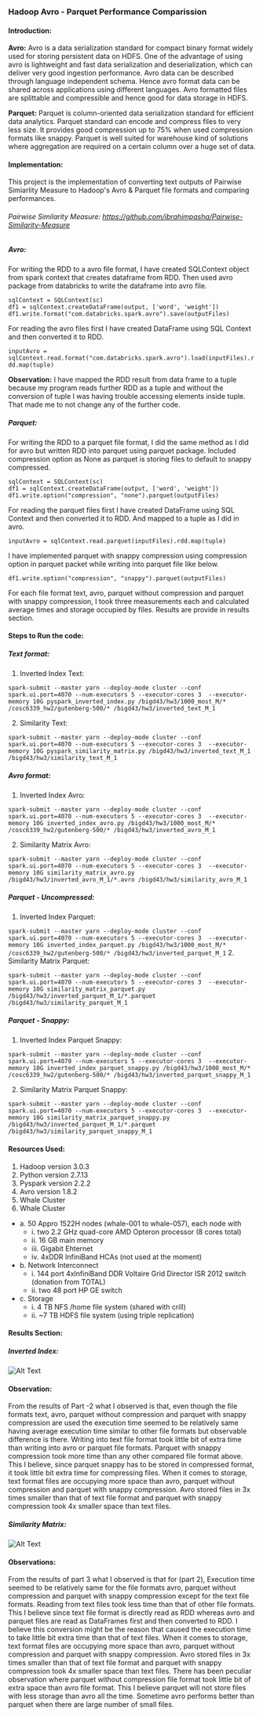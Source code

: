 ### Hadoop Avro - Parquet Performance Comparission
#### Introduction:
__Avro:__ Avro is a data serialization standard for compact binary format widely used for storing persistent data on HDFS. One of the advantage of using avro is lightweight and fast data serialization and deserialization, which can deliver very good ingestion performance. Avro data can be described through language independent schema.  Hence avro format data can be shared across applications using different languages. Avro formatted files are splittable and compressible and hence good for data storage in HDFS.

__Parquet:__ Parquet is column-oriented data serialization standard for efficient data analytics. Parquet standard can encode and compress files to very less size. It provides good compression up to 75% when used compression formats like snappy. Parquet is well suited for warehouse kind of solutions where aggregation are required on a certain column over a huge set of data.
#### Implementation:
This project is the implementation of converting text outputs of Pairwise Simiarlity Measure to Hadoop's Avro & Parquet file formats and comparing performances.

###### Pairwise Similarity Measure: https://github.com/ibrahimpasha/Pairwise-Similarity-Measure
##### Avro: 
For writing the RDD to a avro file format, I have created SQLContext object from spark context that creates dataframe from RDD. Then used avro package from databricks to write the dataframe into avro file.
```
sqlContext = SQLContext(sc)
df1 = sqlContext.createDataFrame(output, ['word', 'weight'])
df1.write.format("com.databricks.spark.avro").save(outputFiles)
```

For reading the avro files first I have created DataFrame using SQL Context and then converted it to RDD.

`inputAvro = sqlContext.read.format("com.databricks.spark.avro").load(inputFiles).rdd.map(tuple) `

__Observation:__ I have mapped the RDD result from data frame to a tuple because my program reads further RDD as a tuple and without the conversion of tuple I was having trouble accessing elements inside tuple. That made me to not change any of the further code.
##### Parquet: 
For writing the RDD to a parquet file format, I did the same method as I did for avro but written RDD into parquet using parquet package. Included compression option as None as parquet is storing files to default to snappy compressed.
```
sqlContext = SQLContext(sc)
df1 = sqlContext.createDataFrame(output, ['word', 'weight'])
df1.write.option("compression", "none").parquet(outputFiles)
```
For reading the parquet files first I have created DataFrame using SQL Context and then converted it to RDD. And mapped to a tuple as I did in avro.

`inputAvro = sqlContext.read.parquet(inputFiles).rdd.map(tuple)`

I have implemented parquet with snappy compression using compression option in parquet packet while writing into parquet file like below.

`df1.write.option("compression", "snappy").parquet(outputFiles)`

For each file format text, avro, parquet without compression and parquet with snappy compression, I took three measurements each and calculated average times and storage occupied by files. Results are provide in results section.
#### Steps to Run the code:
##### Text format:
1.	Inverted Index Text:

`spark-submit --master yarn --deploy-mode cluster --conf spark.ui.port=4070 --num-executors 5 --executor-cores 3  --executor-memory 10G pyspark_inverted_index.py /bigd43/hw3/1000_most_M/* /cosc6339_hw2/gutenberg-500/* /bigd43/hw3/inverted_text_M_1`

2.	Similarity Text:

```spark-submit --master yarn --deploy-mode cluster --conf spark.ui.port=4070 --num-executors 5 --executor-cores 3  --executor-memory 10G pyspark_similarity_matrix.py /bigd43/hw3/inverted_text_M_1 /bigd43/hw3/similarity_text_M_1```

##### Avro format:
1.	Inverted Index Avro:

```spark-submit --master yarn --deploy-mode cluster --conf spark.ui.port=4070 --num-executors 5 --executor-cores 3  --executor-memory 10G inverted_index_avro.py /bigd43/hw3/1000_most_M/* /cosc6339_hw2/gutenberg-500/* /bigd43/hw3/inverted_avro_M_1```

2.	Similarity Matrix Avro:

```spark-submit --master yarn --deploy-mode cluster --conf spark.ui.port=4070 --num-executors 5 --executor-cores 3  --executor-memory 10G similarity_matrix_avro.py /bigd43/hw3/inverted_avro_M_1/*.avro /bigd43/hw3/similarity_avro_M_1```

##### Parquet - Uncompressed:
1.	Inverted Index Parquet:

```spark-submit --master yarn --deploy-mode cluster --conf spark.ui.port=4070 --num-executors 5 --executor-cores 3  --executor-memory 10G inverted_index_parquet.py /bigd43/hw3/1000_most_M/* /cosc6339_hw2/gutenberg-500/* /bigd43/hw3/inverted_parquet_M_1```
2.	Similarity Matrix Parquet:

```spark-submit --master yarn --deploy-mode cluster --conf spark.ui.port=4070 --num-executors 5 --executor-cores 3  --executor-memory 10G similarity_matrix_parquet.py /bigd43/hw3/inverted_parquet_M_1/*.parquet /bigd43/hw3/similarity_parquet_M_1```
##### Parquet - Snappy:
1.   Inverted Index Parquet Snappy:

```spark-submit --master yarn --deploy-mode cluster --conf spark.ui.port=4070 --num-executors 5 --executor-cores 3  --executor-memory 10G inverted_index_parquet_snappy.py /bigd43/hw3/1000_most_M/* /cosc6339_hw2/gutenberg-500/* /bigd43/hw3/inverted_parquet_snappy_M_1```

2.   Similarity Matrix Parquet Snappy:

```spark-submit --master yarn --deploy-mode cluster --conf spark.ui.port=4070 --num-executors 5 --executor-cores 3  --executor-memory 10G similarity_matrix_parquet_snappy.py /bigd43/hw3/inverted_parquet_M_1/*.parquet /bigd43/hw3/similarity_parquet_snappy_M_1```

#### Resources Used:
1.	Hadoop version 3.0.3
2.	Python version 2.7.13
3.	Pyspark version 2.2.2
4.	Avro version 1.8.2
5.	Whale Cluster
4.	Whale Cluster
   - a.	50 Appro 1522H nodes (whale-001 to whale-057), each node with
     - i.	two 2.2 GHz quad-core AMD Opteron processor (8 cores total)
     - ii.	16 GB main memory
     - iii.	Gigabit Ehternet
     - iv.	4xDDR InfiniBand HCAs (not used at the moment)
   - b.	Network Interconnect
     - i.	144 port 4xInfiniBand DDR Voltaire Grid Director ISR 2012 switch (donation from TOTAL)
     - ii.	two 48 port HP GE switch
   - c.	Storage
     - i.	4 TB NFS /home file system (shared with crill)
     - ii.	~7 TB HDFS file system (using triple replication)
#### Results Section:
##### Inverted Index:
![Alt Text](stats/inverted_index_performance.JPG)
#### Observation: 
From the results of Part -2 what I observed is that, even though the file formats text, avro, parquet without compression and parquet with snappy compression are used the execution time seemed to be relatively same having average execution time similar to other file formats but observable difference is there. Writing into text file format took little bit of extra time than writing into avro or parquet file formats. Parquet with snappy compression took more time than any other compared file format above. This I believe, since parquet snappy has to be stored in compressed format, it took little bit extra time for compressing files. When it comes to storage, text format files are occupying more space than avro, parquet without compression and parquet with snappy compression.  Avro stored files in 3x times smaller than that of text file format and parquet with snappy compression took 4x smaller space than text files.

##### Similarity Matrix:
![Alt Text](stats/similarity_matrix_performance.JPG)

#### Observations:
From the results of part 3 what I observed is that for (part 2), Execution time seemed to be relatively same for the file formats avro, parquet without compression and parquet with snappy compression except for the text file formats. Reading from text files took less time than that of other file formats. This I believe since text file format is directly read as RDD whereas avro and parquet files are read as DataFrames first and then converted to RDD. I believe this conversion might be the reason that caused the execution time to take little bit extra time than that of text files. When it comes to storage, text format files are occupying more space than avro, parquet without compression and parquet with snappy compression.  Avro stored files in 3x times smaller than that of text file format and parquet with snappy compression took 4x smaller space than text files. There has been peculiar observation where parquet without compression file format took little bit of extra space than avro file format. This I believe parquet will not store files with less storage than avro all the time. Sometime avro performs better than parquet when there are large number of small files.
